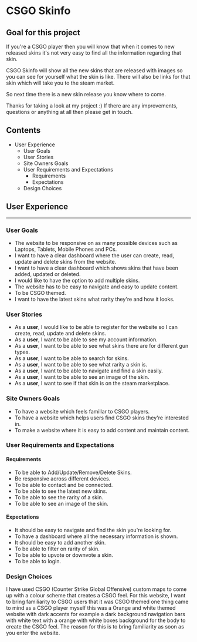 # **CSGO Skinfo**

## **Goal for this project**

If you're a CSGO player then you will know that when it comes to new released skins it's not very easy to find all the information regarding that skin.

CSGO Skinfo will show all the new skins that are released with images so you can see for yourself what the skin is like. There will also be links for that skin which will take you to the steam market. 

So next time there is a new skin release you know where to come.

Thanks for taking a look at my project :) 
If there are any improvements, questions or anything at all then please get in touch.


## Contents 
* User Experience
    * User Goals
    * User Stories
    * Site Owners Goals
    * User Requirements and Expectations
        * Requirements
        * Expectations
    * Design Choices
## User Experience
---
### **User Goals**

* The website to be responsive on as many possible devices such as Laptops, Tablets, Mobile Phones and PCs.
* I want to have a clear dashboard where the user can create, read, update and delete skins from the website.
* I want to have a clear dashboard which shows skins that have been added, updated or deleted.
* I would like to have the option to add multiple skins.
* The website has to be easy to navigate and easy to update content.
* To be CSGO themed.
* I want to have the latest skins what rarity they're and how it looks.

### **User Stories**

* As a **user**, I would like to be able to register for the website so I can create, read, update and delete skins.
* As a **user**, I want to be able to see my account information.
* As a **user**, I want to be able to see what skins there are for different gun types.
* As a **user**, I want to be able to search for skins.
* As a **user**, I want to be able to see what rarity a skin is.
* As a **user**, I want to be able to navigate and find a skin easily.
* As a **user**, I want to be able to see an image of the skin.
* As a **user**, I want to see if that skin is on the steam marketplace.

### **Site Owners Goals**

* To have a website which feels famillar to CSGO players.
* To have a website which helps users find CSGO skins they're interested in.
* To make a website where it is easy to add content and maintain content.

### **User Requirements and Expectations**
#### Requirements
  * To be able to Add/Update/Remove/Delete Skins.
  * Be responsive across different devices.
  * To be able to contact and be connected.
  * To be able to see the latest new skins.
  * To be able to see the rarity of a skin.
  * To be able to see an image of the skin.
#### Expectations
  * It should be easy to navigate and find the skin you're looking for.
  * To have a dashboard where all the necessary information is shown.
  * It should be easy to add another skin.
  * To be able to filter on rarity of skin.
  * To be able to upvote or downvote a skin.
  * To be able to login.

### Design Choices
   I have used CSGO (Counter Strike Global Offensive) custom maps to come up with a colour scheme that creates a CSGO feel. For this website, I want to bring familiarity to CSGO users that it was CSGO themed one thing came to mind as a CSGO player myself this was a Orange and white themed website with dark accents for example a dark background navigation bars with white text with a orange with white boxes background for the body to create the CSGO feel. The reason for this is to bring familiarity as soon as you enter the website.
   
